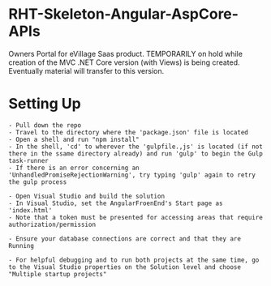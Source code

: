 # RHT-Skeleton-Angular-AspCore-APIs
Owners Portal for eVillage Saas product. TEMPORARILY on hold while creation of the MVC .NET Core version (with Views) is being created. Eventually material will transfer to this version.

# Setting Up

	- Pull down the repo
	- Travel to the directory where the 'package.json' file is located
	- Open a shell and run "npm install"
	- In the shell, 'cd' to wherever the 'gulpfile.,js' is located (if not there in the ssame directory already) and run 'gulp' to begin the Gulp task-runner
	- If there is an error concerning an 'UnhandledPromiseRejectionWarning', try typing 'gulp' again to retry the gulp process
	
	- Open Visual Studio and build the solution
	- In Visual Studio, set the AngularFroenEnd's Start page as 'index.html'
	- Note that a token must be presented for accessing areas that require authorization/permission
	
	- Ensure your database connections are correct and that they are Running
	
	- For helpful debugging and to run both projects at the same time, go to the Visual Studio properties on the Solution level and choose "Multiple startup projects"